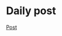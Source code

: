 # Daily post

[Post](https://www.linkedin.com/pulse/day-1-what-federated-learning-why-does-matter-30daysfl-challenge-kqazf/?trackingId=J2S14BF9SbCc6MSY%2FUVN%2BQ%3D%3D)
